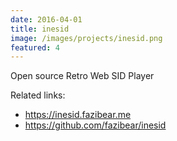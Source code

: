 ```yaml
---
date: 2016-04-01
title: inesid
image: /images/projects/inesid.png
featured: 4
---
```


Open source Retro Web SID Player

Related links:
- https://inesid.fazibear.me
- https://github.com/fazibear/inesid
